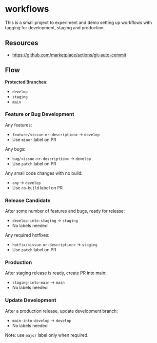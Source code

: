 # workflows

This is a small project to experiment and demo setting up workflows with tagging for development, staging and production.

## Resources

- <https://github.com/marketplace/actions/git-auto-commit>

## Flow

**Protected Branches:**

- `develop`
- `staging`
- `main`

### Feature or Bug Development

Any features:

- `feature/<issue-nr-description>` -> `develop`
- Use `minor` label on PR

Any bugs:

- `bug/<issue-nr-description>` -> `develop`
- Use `patch` label on PR

Any small code changes with no build:

- `any` -> `develop`
- Use `no-build` label on PR

### Release Candidate

After some number of features and bugs, ready for release:

- `develop-into-staging` -> `staging`
- No labels needed

Any required hotfixes:

- `hotfix/<issue-nr-description>` -> `staging`
- Use `patch` label on PR

### Production

After staging release is ready, create PR into main:

- `staging-into-main` -> `main`
- No labels needed

### Update Development

After a production release, update development branch:

- `main-into-develop` -> `develop`
- No labels needed

Note: use `major` label only when required.
